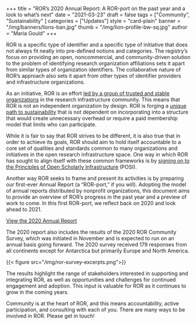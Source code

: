 +++
title = "ROR’s 2020 Annual Report: A ROR-port on the past year and a look to what’s next"
date = "2021-03-23"
draft = false
tags = ["Community", "Sustainability" ]
categories = ["Updates"]
style = "card-plain"
banner = "/img/banners/lions-ban.jpg"
thumb = "/img/lion-profile-bw-sq.jpg"
author = "Maria Gould"
+++

ROR is a specific type of identifier and a specific type of initiative that does not always fit neatly into pre-defined notions and categories. The registry’s focus on providing an open, noncommercial, and community-driven solution to the problem of identifying research organization affiliations sets it apart from similar types of organization identifiers. The collaborative nature of ROR’s approach also sets it apart from other types of identifier providers and infrastructure organizations.

As an initiative, ROR is an effort [led by a group of trusted and stable organizations](/governance/) in the research infrastructure community. This means that ROR is not an independent organization by design. ROR is forging a [unique path to sustainability](/blog/2020-08-20-ror-progress-update/) that is not dependent on incorporating into a structure that would create unnecessary overhead or require a paid membership model that limits who can participate.

While it is fair to say that ROR strives to be different, it is also true that in order to achieve its goals, ROR should aim to hold itself accountable to a core set of qualities and standards common to many organizations and initiatives in the open research infrastructure space. One way in which ROR has sought to align itself with these common frameworks is by [signing on to the Principles of Open Scholarly Infrastructure](/blog/2020-12-16-aligning-ror-with-posi/) (POSI).

Another way ROR seeks to frame and present its activities is by preparing our first-ever Annual Report (a “ROR-port,” if you will). Adopting the model of annual reports distributed by nonprofit organizations, this document aims to provide an overview of ROR’s progress in the past year and a preview of work to come. In this first ROR-port, we reflect back on 2020 and look ahead to 2021.

[View the 2020 Annual Report](https://doi.org/10.5281/zenodo.4620044)

The 2020 report also includes the results of the 2020 ROR Community Survey, which was initiated in November and is expected to run on an annual basis going forward. The 2020 survey received 179 responses from all continents except for Antarctica but primarily Europe and North America.

{{< figure src="/img/ror-survey-excerpts.png">}}

The results highlight the range of stakeholders interested in supporting and integrating ROR, as well as opportunities and challenges for continued engagement and adoption. This input is valuable for ROR as it continues to grow in the coming years.

Community is at the heart of ROR, and this means accountability, active participation, and consulting with each of you. There are many ways to be involved in ROR. Please get in touch!

